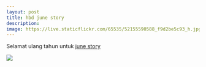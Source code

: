 ```yaml
---
layout: post
title: hbd june story
description: 
image: https://live.staticflickr.com/65535/52155590588_f9d2be5c93_h.jpg
---
```


Selamat ulang tahun untuk [june story](/players/june.story)

<img src="https://live.staticflickr.com/65535/52155590588_f9d2be5c93_h.jpg" class="img-fluid">
